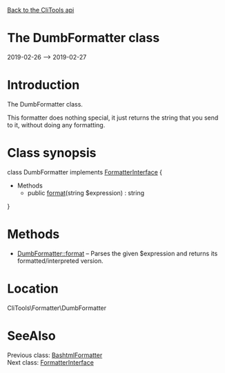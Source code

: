 [Back to the CliTools api](https://github.com/lingtalfi/CliTools/blob/master/doc/api/CliTools.md)



The DumbFormatter class
================
2019-02-26 --> 2019-02-27






Introduction
============

The DumbFormatter class.

This formatter does nothing special, it just returns the string that you send to it,
without doing any formatting.



Class synopsis
==============


class <span class="pl-k">DumbFormatter</span> implements [FormatterInterface](https://github.com/lingtalfi/CliTools/blob/master/doc/api/CliTools/Formatter/FormatterInterface.md) {

- Methods
    - public [format](https://github.com/lingtalfi/CliTools/blob/master/doc/api/CliTools/Formatter/DumbFormatter/format.md)(string $expression) : string

}






Methods
==============

- [DumbFormatter::format](https://github.com/lingtalfi/CliTools/blob/master/doc/api/CliTools/Formatter/DumbFormatter/format.md) &ndash; Parses the given $expression and returns its formatted/interpreted version.





Location
=============
CliTools\Formatter\DumbFormatter


SeeAlso
==============
Previous class: [BashtmlFormatter](https://github.com/lingtalfi/CliTools/blob/master/doc/api/CliTools/Formatter/BashtmlFormatter.md)<br>Next class: [FormatterInterface](https://github.com/lingtalfi/CliTools/blob/master/doc/api/CliTools/Formatter/FormatterInterface.md)<br>
